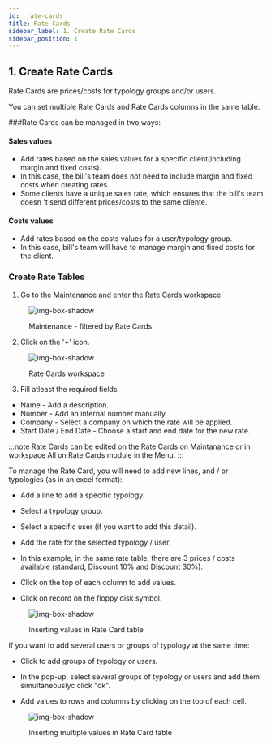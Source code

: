 ```yaml
---
id:  rate-cards
title: Rate Cards
sidebar_label: 1. Create Rate Cards
sidebar_position: 1
---
```


## 1. Create Rate Cards

Rate Cards are prices/costs for typology groups and/or users.

You can set multiple Rate Cards and Rate Cards columns in the same table.

###Rate Cards can be managed in two ways:

<h4>Sales values</h4>

- Add rates based on the sales values for a specific client(including margin and fixed costs).
- In this case, the bill's team does not need to include margin and fixed costs when creating rates.
- Some clients have a unique sales rate, which ensures that the bill's team doesn 't send different prices/costs to the same cliente.

<h4>Costs values</h4>

- Add rates based on the costs values for a user/typology group.
- In this case, bill's team will have to manage margin and fixed costs for the client.

### Create Rate Tables


1. Go to the Maintenance and enter the Rate Cards workspace.


<figure>

![img-box-shadow](/img/university/contracts/university-contracts-rateCards-1.png)
<figcaption>Maintenance - filtered by Rate Cards</figcaption>
</figure>


2. Click on the '+' icon.


<figure>

![img-box-shadow](/img/university/contracts/university-contracts-rateCards-2.png)
<figcaption>Rate Cards workspace</figcaption>
</figure>


3. Fill atleast the required fields

- Name - Add a description.
- Number - Add an internal number manually.
- Company - Select a company on which the rate will be applied.
- Start Date / End Date - Choose a start and end date for the new rate.


:::note
Rate Cards can be edited on the Rate Cards on Maintanance or in workspace All on Rate Cards module in the Menu.
:::




To manage the Rate Card, you will need to add new lines, and / or typologies (as in an excel format):

- Add a line to add a specific typology.
- Select a typology group.

- Select a specific user (if you want to add this detail).

- Add the rate for the selected typology / user.

- In this example, in the same rate table, there are 3 prices / costs available (standard, Discount 10% and Discount 30%).

- Click on the top of each column to add values.

- Click on record on the floppy disk symbol.


<figure>

![img-box-shadow](/img/university/contracts/university-contracts-rateCards-3.png)
<figcaption>Inserting values in Rate Card table</figcaption>
</figure>

If you want to add several users or groups of typology at the same time:

- Click to add groups of typology or users.

- In the pop-up, select several groups of typology or users and add them simultaneouslyc click "ok".

- Add values ​​to rows and columns by clicking on the top of each cell.

<figure>

![img-box-shadow](/img/university/contracts/university-contracts-rateCards-3.png)
<figcaption>Inserting multiple values in Rate Card table</figcaption>
</figure>
